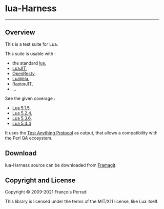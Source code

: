 
# lua-Harness

---

## Overview

This is a test suite for Lua.

This suite is usable with :

- the standard [lua](https://www.lua.org/),
- [LuaJIT](https://luajit.org/),
- [OpenResty](https://github.com/openresty/luajit2),
- [LuaVela](https://github.com/iponweb/luavela),
- [RaptorJIT](https://github.com/raptorjit/raptorjit),
- ...

See the given coverage :

 - [Lua 5.1.5](cover_lua515/src/index.html),
 - [Lua 5.2.4](cover_lua524/src/index.html),
 - [Lua 5.3.6](cover_lua536/src/index.html),
 - [Lua 5.4.4](cover_lua544/src/index.html)

It uses the
[Test Anything Protocol](http://en.wikipedia.org/wiki/Test_Anything_Protocol)
as output, that allows a compatibility with the Perl QA ecosystem.

## Download

lua-Harness source can be downloaded from
[Framagit](https://framagit.org/fperrad/lua-Harness).

## Copyright and License

Copyright &copy; 2009-2021 Fran&ccedil;ois Perrad

This library is licensed under the terms of the MIT/X11 license,
like Lua itself.
